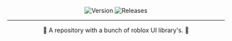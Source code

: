 <div align="center">

![Version](https://img.shields.io/badge/Version-v1.0.1-blue)
![Releases](https://img.shields.io/badge/Release-Stable-brightgreen)
</div>

----

<div align="center">
🎉 A repository with a bunch of roblox UI library's. 🎉
</div>
